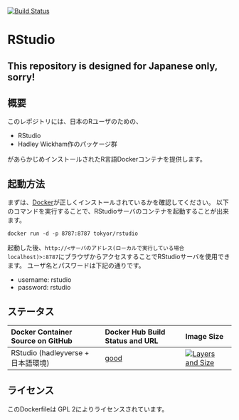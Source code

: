 [![Build Status](https://travis-ci.org/tokyor/rstudio.svg?branch=master)](https://travis-ci.org/tokyor/rstudio)

# RStudio

## This repository is designed for Japanese only, sorry!

## 概要

このレポジトリには、日本のRユーザのための、
- RStudio
- Hadley Wickham作のパッケージ群

があらかじめインストールされたR言語Dockerコンテナを提供します。

## 起動方法

まずは、[Docker](https://docs.docker.com/installation/)が正しくインストールされているかを確認してください。
以下のコマンドを実行することで、RStudioサーバのコンテナを起動することが出来ます。

```shell
docker run -d -p 8787:8787 tokyor/rstudio
```

起動した後、`http://<サーバのアドレス(ローカルで実行している場合localhost)>:8787`にブラウザからアクセスすることでRStudioサーバを使用できます。
ユーザ名とパスワードは下記の通りです。

- username: rstudio
- password: rstudio

## ステータス ##

| Docker Container Source on GitHub                | Docker Hub Build Status and URL                                | Image Size
| :---------------------------------------         | :-----------------------------------------                     | :--------------
| RStudio (hadleyverse + 日本語環境) | [good](https://registry.hub.docker.com/u/tokyor/rstudio/)  | [![Layers and Size](https://images.microbadger.com/badges/image/tokyor/rstudio.svg)](https://registry.hub.docker.com/u/tokyor/rstudio//)

## ライセンス
このDockerfileは GPL 2によりライセンスされています。
